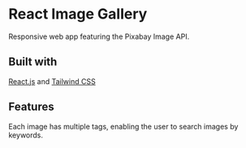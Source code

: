 # React Image Gallery
Responsive web app featuring the Pixabay Image API.

## Built with
[React.js](https://reactjs.org/) and [Tailwind CSS](https://tailwindcss.com/)

## Features
Each image has multiple tags, enabling the user to search images by keywords.
